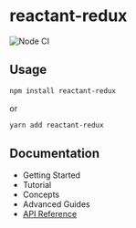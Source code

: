 # reactant-redux

![Node CI](https://github.com/unadlib/reactant/workflows/Node%20CI/badge.svg)

## Usage

```sh
npm install reactant-redux
```

or

```sh
yarn add reactant-redux
```

## Documentation

* Getting Started
* Tutorial
* Concepts
* Advanced Guides
* [API Reference](docs/api/README.md)

